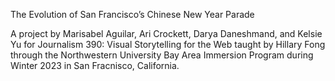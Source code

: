 The Evolution of San Francisco’s Chinese New Year Parade

A project by Marisabel Aguilar, Ari Crockett, Darya Daneshmand, and Kelsie Yu for Journalism 390: Visual Storytelling for the Web taught by Hillary Fong
through the Northwestern University Bay Area Immersion Program during Winter 2023 in San Fracnisco, California.
